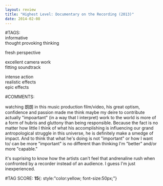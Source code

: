 ```yaml
---  
layout: review  
title: "Highest Level: Documentary on the Recording (2013)"  
date: 2014-02-08  
---  
```

  
#TAGS:  
informative  
thought provoking thinking  
  
fresh perspective  
  
excellent camera work  
fitting soundtrack  
  
intense action  
realistic effects  
epic effects  
  
#COMMENTS:  
  
watching 朗朗 in this music production film/video, his great optism, confidence and passion made me think maybe my deire to contribute actually "impoartant" (in a way that I interpret) work to the world is more of a form of hubris and gluttony than being responsible. Because the fact is no matter how little I think of what his accomplishing is influencing our grand antropological struggle in this universe, he is definitely make a smedge of impact. And to think that what he's doing is not "important" or how I want to/ can be more "important" is no different than thinking I'm "better" and/or more "capable."  
  
it's suprising to know how the artists can't feel that andrenaline rush when confronted by a recorder instead of an audience. I guess I'm just inexperienced.  
  
  
  
  
  
#TAG SCORE: **15**{: style:"color:yellow; font-size:50px;"}  
